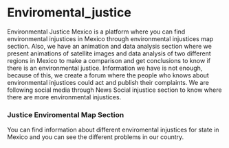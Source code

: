 # Enviromental_justice

Environmental Justice Mexico is a platform where you can find environmental injustices in Mexico through environmental injustices map section. Also, we have an animation and data analysis section where we present animations of satellite images and data analysis of two different regions in Mexico to make a comparison and get conclusions to know if there is an environmental justice. 
Information we have is not enough, because of this, we create a forum where the people who knows about environmental injustices could act and publish their complaints. We are following social media through News Social injustice section to know where there are more environmental injustices.

### Justice Enviromental Map Section

You can find information about different enviromental injustices for state in Mexico and you can see the different problems in our country.

